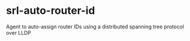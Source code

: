 # srl-auto-router-id
Agent to auto-assign router IDs using a distributed spanning tree protocol over LLDP
